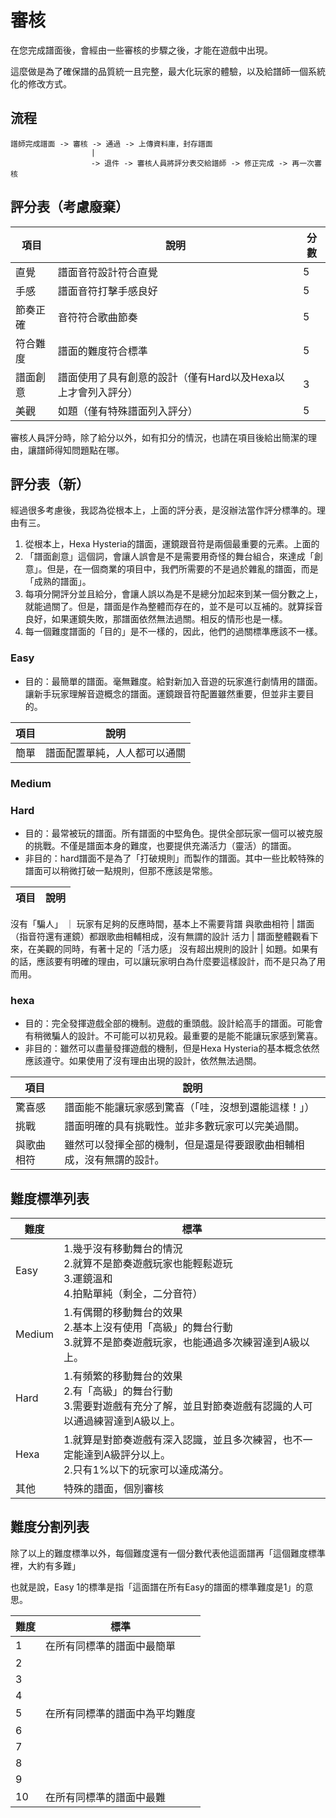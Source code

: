 # 審核
在您完成譜面後，會經由一些審核的步驟之後，才能在遊戲中出現。

這麼做是為了確保譜的品質統一且完整，最大化玩家的體驗，以及給譜師一個系統化的修改方式。

## 流程
```
譜師完成譜面 -> 審核 -> 通過 -> 上傳資料庫，封存譜面
                  |
                  -> 退件 -> 審核人員將評分表交給譜師 -> 修正完成 -> 再一次審核
```

## 評分表（考慮廢棄）
項目 | 說明 | 分數
------------ | ------------- | -------------
直覺 | 譜面音符設計符合直覺 | 5
手感 | 譜面音符打擊手感良好 | 5
節奏正確 | 音符符合歌曲節奏 | 5
符合難度 | 譜面的難度符合標準 | 5
譜面創意 | 譜面使用了具有創意的設計（僅有Hard以及Hexa以上才會列入評分） | 3
美觀 | 如題（僅有特殊譜面列入評分）| 5

審核人員評分時，除了給分以外，如有扣分的情況，也請在項目後給出簡潔的理由，讓譜師得知問題點在哪。

## 評分表（新）
經過很多考慮後，我認為從根本上，上面的評分表，是沒辦法當作評分標準的。理由有三。
1. 從根本上，Hexa Hysteria的譜面，運鏡跟音符是兩個最重要的元素。上面的
2. 「譜面創意」這個詞，會讓人誤會是不是需要用奇怪的舞台組合，來達成「創意」。但是，在一個商業的項目中，我們所需要的不是過於雜亂的譜面，而是「成熟的譜面」。
3. 每項分開評分並且給分，會讓人誤以為是不是總分加起來到某一個分數之上，就能過關了。但是，譜面是作為整體而存在的，並不是可以互補的。就算採音良好，如果運鏡失敗，那譜面依然無法過關。相反的情形也是一樣。
4. 每一個難度譜面的「目的」是不一樣的，因此，他們的過關標準應該不一樣。

### Easy
- 目的：最簡單的譜面。毫無難度。給對新加入音遊的玩家進行劇情用的譜面。讓新手玩家理解音遊概念的譜面。運鏡跟音符配置雖然重要，但並非主要目的。

項目 | 說明
------------ | -------------
簡單 | 譜面配置單純，人人都可以通關


### Medium

### Hard
- 目的：最常被玩的譜面。所有譜面的中堅角色。提供全部玩家一個可以被克服的挑戰。不僅是譜面本身的難度，也要提供充滿活力（靈活）的譜面。
- 非目的：hard譜面不是為了「打破規則」而製作的譜面。其中一些比較特殊的譜面可以稍微打破一點規則，但那不應該是常態。

項目 | 說明
------------ | -------------
沒有「騙人」 ｜ 玩家有足夠的反應時間，基本上不需要背譜
與歌曲相符 | 譜面（指音符還有運鏡）都跟歌曲相輔相成，沒有無謂的設計
活力 | 譜面整體觀看下來，在美觀的同時，有著十足的「活力感」
沒有超出規則的設計 | 如題。如果有的話，應該要有明確的理由，可以讓玩家明白為什麼要這樣設計，而不是只為了用而用。

### hexa
- 目的：完全發揮遊戲全部的機制。遊戲的重頭戲。設計給高手的譜面。可能會有稍微騙人的設計。不可能可以初見殺。最重要的是能不能讓玩家感到驚喜。
- 非目的：雖然可以盡量發揮遊戲的機制，但是Hexa Hysteria的基本概念依然應該遵守。如果使用了沒有理由出現的設計，依然無法過關。

項目 | 說明
------------ | -------------
驚喜感 | 譜面能不能讓玩家感到驚喜（「哇，沒想到還能這樣！」）
挑戰 | 譜面明確的具有挑戰性。並非多數玩家可以完美過關。
與歌曲相符 | 雖然可以發揮全部的機制，但是還是得要跟歌曲相輔相成，沒有無謂的設計。



## 難度標準列表
難度 | 標準
------------ | -------------
Easy | 1.幾乎沒有移動舞台的情況<br>2.就算不是節奏遊戲玩家也能輕鬆遊玩<br>3.運鏡溫和<br>4.拍點單純（剩全，二分音符）
Medium | 1.有偶爾的移動舞台的效果<br>2.基本上沒有使用「高級」的舞台行動<br>3.就算不是節奏遊戲玩家，也能通過多次練習達到A級以上。
Hard | 1.有頻繁的移動舞台的效果<br>2.有「高級」的舞台行動<br>3.需要對遊戲有充分了解，並且對節奏遊戲有認識的人可以通過練習達到A級以上。
Hexa | 1.就算是對節奏遊戲有深入認識，並且多次練習，也不一定能達到A級評分以上。<br>2.只有1%以下的玩家可以達成滿分。
其他 | 特殊的譜面，個別審核

## 難度分割列表
除了以上的難度標準以外，每個難度還有一個分數代表他這面譜再「這個難度標準裡，大約有多難」

也就是說，Easy 1的標準是指「這面譜在所有Easy的譜面的標準難度是1」的意思。

難度 | 標準
------------ | -------------
1 | 在所有同標準的譜面中最簡單
2 |
3 |
4 |
5 | 在所有同標準的譜面中為平均難度
6 |
7 |
8 |
9 |
10 | 在所有同標準的譜面中最難
